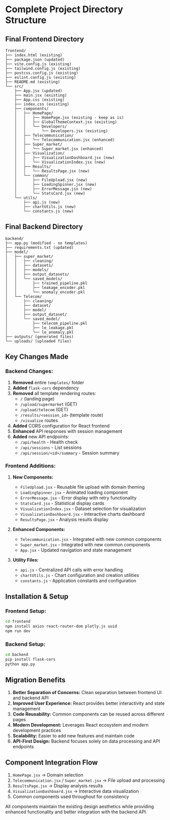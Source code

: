 # Complete Project Directory Structure

## Final Frontend Directory
```
frontend/
├── index.html (existing)
├── package.json (updated)
├── vite.config.js (existing)
├── tailwind.config.js (existing)
├── postcss.config.js (existing)
├── eslint.config.js (existing)
├── README.md (existing)
└── src/
    ├── App.jsx (updated)
    ├── main.jsx (existing)
    ├── App.css (existing)
    ├── index.css (existing)
    ├── components/
    │   ├── HomePage/
    │   │   ├── HomePage.jsx (existing - keep as is)
    │   │   ├── GlobalThemeContext.jsx (existing)
    │   │   └── Developers/
    │   │       └── Developers.jsx (existing)
    │   ├── Telecommunication/
    │   │   └── Telecommunication.jsx (enhanced)
    │   ├── Super_market/
    │   │   └── Super_market.jsx (enhanced)
    │   ├── Visualization/
    │   │   ├── VisualizationDashboard.jsx (new)
    │   │   └── VisualizationIndex.jsx (new)
    │   ├── Results/
    │   │   └── ResultsPage.jsx (new)
    │   └── common/
    │       ├── FileUpload.jsx (new)
    │       ├── LoadingSpinner.jsx (new)
    │       ├── ErrorMessage.jsx (new)
    │       └── StatsCard.jsx (new)
    └── utils/
        ├── api.js (new)
        ├── chartUtils.js (new)
        └── constants.js (new)
```

## Final Backend Directory
```
backend/
├── app.py (modified - no templates)
├── requirements.txt (updated)
├── model/
│   ├── super_market/
│   │   ├── cleaning/
│   │   ├── datasets/
│   │   ├── models/
│   │   ├── output_datasets/
│   │   └── saved_models/
│   │       ├── trained_pipeline.pkl
│   │       ├── leakage_encoder.pkl
│   │       └── anomaly_encoder.pkl
│   └── Telecom/
│       ├── cleaning/
│       ├── dataset/
│       ├── model/
│       ├── output_dataset/
│       └── saved_model/
│           ├── telecom_pipeline.pkl
│           ├── le_leakage.pkl
│           └── le_anomaly.pkl
├── outputs/ (generated files)
└── uploads/ (uploaded files)
```

## Key Changes Made

### Backend Changes:
1. **Removed** entire `templates/` folder
2. **Added** `flask-cors` dependency
3. **Removed** all template rendering routes:
   - `/` (landing page)
   - `/upload/supermarket` (GET)
   - `/upload/telecom` (GET)  
   - `/results/<session_id>` (template route)
   - `/visualize` routes
4. **Added** CORS configuration for React frontend
5. **Enhanced** API responses with session management
6. **Added** new API endpoints:
   - `/api/health` - Health check
   - `/api/sessions` - List sessions
   - `/api/session/<id>/summary` - Session summary

### Frontend Additions:
1. **New Components:**
   - `FileUpload.jsx` - Reusable file upload with domain theming
   - `LoadingSpinner.jsx` - Animated loading component
   - `ErrorMessage.jsx` - Error display with retry functionality
   - `StatsCard.jsx` - Statistical display cards
   - `VisualizationIndex.jsx` - Dataset selection for visualization
   - `VisualizationDashboard.jsx` - Interactive charts dashboard
   - `ResultsPage.jsx` - Analysis results display

2. **Enhanced Components:**
   - `Telecommunication.jsx` - Integrated with new common components
   - `Super_market.jsx` - Integrated with new common components
   - `App.jsx` - Updated navigation and state management

3. **Utility Files:**
   - `api.js` - Centralized API calls with error handling
   - `chartUtils.js` - Chart configuration and creation utilities
   - `constants.js` - Application constants and configuration

## Installation & Setup

### Frontend Setup:
```bash
cd frontend
npm install axios react-router-dom plotly.js uuid
npm run dev
```

### Backend Setup:
```bash
cd backend
pip install flask-cors
python app.py
```

## Migration Benefits

1. **Better Separation of Concerns:** Clean separation between frontend UI and backend API
2. **Improved User Experience:** React provides better interactivity and state management
3. **Code Reusability:** Common components can be reused across different pages
4. **Modern Development:** Leverages React ecosystem and modern development practices
5. **Scalability:** Easier to add new features and maintain code
6. **API-First Design:** Backend focuses solely on data processing and API endpoints

## Component Integration Flow

1. `HomePage.jsx` → Domain selection
2. `Telecommunication.jsx` / `Super_market.jsx` → File upload and processing
3. `ResultsPage.jsx` → Display analysis results
4. `VisualizationDashboard.jsx` → Interactive data visualization
5. Common components used throughout for consistency

All components maintain the existing design aesthetics while providing enhanced functionality and better integration with the backend API.